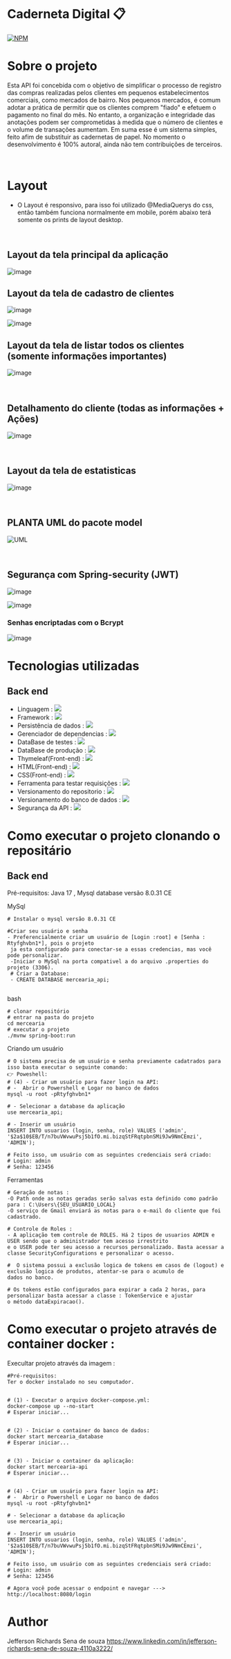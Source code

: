 # Caderneta Digital 📋
[![NPM](https://img.shields.io/npm/l/react)](https://github.com/im2back/Voll.med/blob/main/LICENSE)  
# Sobre o projeto
Esta API foi concebida com o objetivo de simplificar o processo de registro das compras realizadas pelos clientes em pequenos estabelecimentos comerciais, como mercados de bairro. Nos pequenos mercados, é comum adotar a prática de permitir que os clientes comprem "fiado" e efetuem o pagamento no final do mês. No entanto, a organização e integridade das anotações podem ser comprometidas à medida que o número de clientes e o volume de transações aumentam. Em suma esse é um sistema simples, feito afim de substituir as cadernetas de papel. No momento o desenvolvimento é 100% autoral, ainda não tem contribuições de terceiros.

<br>

# Layout
- O Layout é responsivo, para isso foi utilizado @MediaQuerys do css, então também funciona normalmente em mobile, porém abaixo terá somente os prints de layout desktop.<br>

<br>

## Layout da tela  principal da aplicação
![image](https://github.com/im2back/desafio-pessoal-mercearia/assets/117541466/89dc57ba-341d-42dd-bc28-905cf8427dae)


## Layout da tela de cadastro de clientes
![image](https://github.com/im2back/desafio-pessoal-mercearia/assets/117541466/e700abf4-d263-4ee3-82a8-f8b7f17ec59d)

![image](https://github.com/im2back/desafio-pessoal-mercearia/assets/117541466/4a67c4ba-8f5d-42fa-ad77-6675cd94f0f1)



## Layout da tela de listar todos os clientes (somente informações importantes)
![image](https://github.com/im2back/desafio-pessoal-mercearia/assets/117541466/5952328a-71bf-4a50-9509-f6236b72cdae)

<br>

## Detalhamento do cliente (todas as informações + Ações)

![image](https://github.com/im2back/desafio-pessoal-mercearia/assets/117541466/fb7520e4-aaef-4986-a5ee-eaab447e5901)

<br>

## Layout da tela de estatisticas

![image](https://github.com/im2back/desafio-pessoal-mercearia/assets/117541466/d9134151-854f-407f-9806-a8c9b021291e)


<br>

## PLANTA UML do pacote model
![UML](https://github.com/im2back/desafio-pessoal-mercearia/assets/117541466/ec1564e4-132f-464b-abd6-77816825fecd)

<br>

## Segurança com Spring-security (JWT)
![image](https://github.com/im2back/desafio-pessoal-mercearia/assets/117541466/7d77aae2-9a70-421d-80b5-ef1fe4d0cbc7)

![image](https://github.com/im2back/desafio-pessoal-mercearia/assets/117541466/0e561a26-74c9-4981-99bd-19e577f0bcf4)

### Senhas encriptadas com o Bcrypt

![image](https://github.com/im2back/desafio-pessoal-mercearia/assets/117541466/1eda6ebe-de9c-4710-938f-773e003be4ef)



# Tecnologias utilizadas
## Back end
- Linguagem : <a href="" target="_blank"><img loading="lazy" src="https://img.shields.io/badge/Java-blue.svg?style=flat&logo=coffeescript&logoColor=white" target="_blank"></a> <br>
- Framework : <a href="" target="_blank"><img loading="lazy" src="https://img.shields.io/badge/SpringBoot-white.svg?style=flat&logo=springboot&logoColor=green" target="_blank"></a> <br>
- Persistência de dados : <a href="" target="_blank"><img loading="lazy" src="https://img.shields.io/badge/JPA-Hibernate-darkgreen.svg?style=flat&logo=hibernate&logoColor=white" target="_blank"></a> <br>
- Gerenciador de dependencias : <a href="" target="_blank"><img loading="lazy" src="https://img.shields.io/badge/Maven-white.svg?style=flat&logo=apachemaven&logoColor=darkgreen" target="_blank"></a> <br>
- DataBase de testes : <a href="" target="_blank"><img loading="lazy" src="https://img.shields.io/badge/H2-DataBase-darkblue.svg?style=flat&logo=h2&logoColor=blue" target="_blank"></a> <br>
- DataBase de produção : <a href="" target="_blank"><img loading="lazy" src="https://img.shields.io/badge/MySQL-blue.svg?style=flat&logo=mysql&logoColor=white" target="_blank"></a>
- Thymeleaf(Front-end) : <a href="" target="_blank"><img loading="lazy" src="https://img.shields.io/badge/Thymeleaf-white.svg?style=flat&logo=Thymeleaf&logoColor=red" target="_blank"></a> <br>
- HTML(Front-end) : <a href="" target="_blank"><img loading="lazy" src="https://img.shields.io/badge/HTML-white.svg?style=flat&logo=HTML5&logoColor=red" target="_blank"></a> <br>
- CSS(Front-end) : <a href="" target="_blank"><img loading="lazy" src="https://img.shields.io/badge/css-white.svg?style=flat&logo=css3&logoColor=darkblue" target="_blank"></a> <br>
- Ferramenta para testar requisições : <a href="" target="_blank"><img loading="lazy" src="https://img.shields.io/badge/PostMan-white.svg?style=flat&logo=postman&logoColor=red" target="_blank"></a> <br>
- Versionamento do repositorio : <a href="" target="_blank"><img loading="lazy" src="https://img.shields.io/badge/GitHub-white.svg?style=flat&logo=github&logoColor=black" target="_blank"></a> <br>
- Versionamento do banco de dados : <a href="" target="_blank"><img loading="lazy" src="https://img.shields.io/badge/FlyWay-white.svg?style=flat&logo=flyway&logoColor=red" target="_blank"></a> <br>
- Segurança da API : <a href="" target="_blank"><img loading="lazy" src="https://img.shields.io/badge/SpringSecurity-white.svg?style=flat&logo=springsecurity&logoColor=green" target="_blank"></a>





# Como executar o projeto clonando o repositário 

## Back end
Pré-requisitos: Java 17 , Mysql database versão 8.0.31 CE

MySql
```
# Instalar o mysql versão 8.0.31 CE

#Criar seu usuário e senha
- Preferencialmente criar um usuário de [Login :root] e [Senha : Rtyfghvbn1*], pois o projeto
 ja esta configurado para conectar-se a essas credencias, mas você pode personalizar.
 -Iniciar o MySql na porta compativel a do arquivo .properties do projeto (3306).
 # Criar a Database:
 - CREATE DATABASE mercearia_api;
 
```

bash
```
# clonar repositório
# entrar na pasta do projeto
cd mercearia
# executar o projeto
./mvnw spring-boot:run
```

Criando um usuário
```
# O sistema precisa de um usuário e senha previamente cadatrados para isso basta executar o seguinte comando:
👉 Poweshell: 
# (4) - Criar um usuário para fazer login na API:
# -  Abrir o Powershell e Logar no banco de dados
mysql -u root -pRtyfghvbn1*

# - Selecionar a database da aplicação
use mercearia_api;

# - Inserir um usuário
INSERT INTO usuarios (login, senha, role) VALUES ('admin', '$2a$10$EB/T/n7buVWvwuPsj5b1fO.mi.bizqStFRqtpbnSMi9Jw9NmCEmzi', 'ADMIN');

# Feito isso, um usuário com as seguintes credenciais será criado:
# Login: admin
# Senha: 123456
```

Ferramentas
```
# Geração de notas :
-O Path onde as notas geradas serão salvas esta definido como padrão para : C:\Users\{SEU_USUARIO_LOCAL}
-O serviço de Gmail enviará as notas para o e-mail do cliente que foi cadastrado.

# Controle de Roles :
- A aplicação tem controle de ROLES. Há 2 tipos de usuarios ADMIN e USER sendo que o administrador tem acesso irrestrito
e o USER pode ter seu acesso a recursos personalizado. Basta acessar a classe SecurityConfigurations e personalizar o acesso.

#  O sistema possui a exclusão logica de tokens em casos de (logout) e exclusão logica de produtos, atentar-se para o acumulo de
dados no banco. 

# Os tokens estão configurados para expirar a cada 2 horas, para personalizar basta acessar a classe : TokenService e ajustar
o método dataExpiracao().
```  
 # Como executar o projeto através de container docker :
 
 Execultar projeto através da imagem :
```
#Pré-requisitos:
Ter o docker instalado no seu computador.


# (1) - Executar o arquivo docker-compose.yml:
docker-compose up --no-start
# Esperar iniciar...


# (2) - Iniciar o container do banco de dados:
docker start mercearia_database
# Esperar iniciar...


# (3) - Iniciar o container da aplicação:
docker start mercearia-api
# Esperar iniciar...


# (4) - Criar um usuário para fazer login na API:
# -  Abrir o Powershell e Logar no banco de dados
mysql -u root -pRtyfghvbn1*

# - Selecionar a database da aplicação
use mercearia_api;

# - Inserir um usuário
INSERT INTO usuarios (login, senha, role) VALUES ('admin', '$2a$10$EB/T/n7buVWvwuPsj5b1fO.mi.bizqStFRqtpbnSMi9Jw9NmCEmzi', 'ADMIN');

# Feito isso, um usuário com as seguintes credenciais será criado:
# Login: admin
# Senha: 123456

# Agora você pode acessar o endpoint e navegar ---> http://localhost:8080/login

```

# Author

Jefferson Richards Sena de souza
https://www.linkedin.com/in/jefferson-richards-sena-de-souza-4110a3222/
